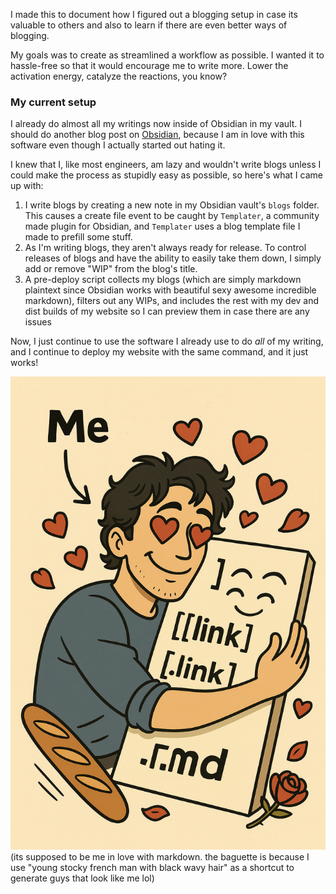 I made this to document how I figured out a blogging setup in case its valuable to others and also to learn if there are even better ways of blogging.

My goals was to create as streamlined a workflow as possible. I wanted it to hassle-free so that it would encourage me to write more. Lower the activation energy, catalyze the reactions, you know?

### My current setup
I already do almost all my writings now inside of Obsidian in my vault. I should do another blog post on [Obsidian](https://obsidian.md/), because I am in love with this software even though I actually started out hating it.

I knew that I, like most engineers, am lazy and wouldn't write blogs unless I could make the process as stupidly easy as possible, so here's what I came up with:

1. I write blogs by creating a new note in my Obsidian vault's `blogs` folder. This causes a create file event to be caught by `Templater`, a community made plugin for Obsidian, and `Templater` uses a blog template file I made to prefill some stuff.
2. As I'm writing blogs, they aren't always ready for release. To control releases of blogs and have the ability to easily take them down, I simply add or remove "WIP" from the blog's title.
3. A pre-deploy script collects my blogs (which are simply markdown plaintext since Obsidian works with beautiful sexy awesome incredible markdown), filters out any WIPs, and includes the rest with my dev and dist builds of my website so I can preview them in case there are any issues

Now, I just continue to use the software I already use to do *all* of my writing, and I continue to deploy my website with the same command, and it just works!

![5c9a34b3-d93c-4e91-b9bf-22dd269619b3](/assets/blogs/attachments/5c9a34b3-d93c-4e91-b9bf-22dd269619b3.png)
(its supposed to be me in love with markdown. the baguette is because I use "young stocky french man with black wavy hair" as a shortcut to generate guys that look like me lol)